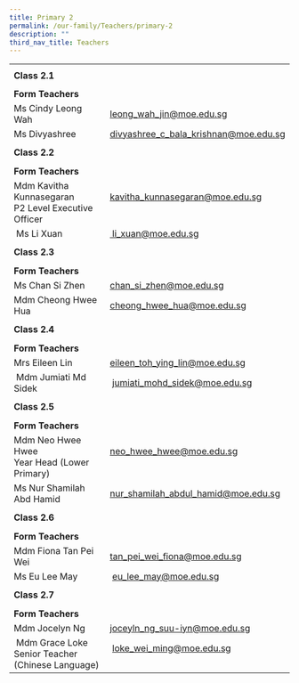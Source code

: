 ```yaml
---
title: Primary 2
permalink: /our-family/Teachers/primary-2
description: ""
third_nav_title: Teachers
---
```


<table border="0" width="100%" cellspacing="0">
<tbody>
<tr>
<td colspan="2" height="41"><strong>Class 2.1</strong></td>
</tr>
<tr>
<td colspan="2" height="25"><strong>Form Teachers</strong></td>
</tr>
<tr>
<td width="50%">Ms Cindy Leong Wah</td>
<td width="50%"><a href="mailto:leong_wah_jin@moe.edu.sg" target="">leong_wah_jin@moe.edu.sg</a></td>
</tr>
<tr>
<td>
<div>
<div>Ms Divyashree</div>
</div>
</td>
<td><a href="mailto:divyashree_c_bala_krishnan@moe.edu.sg" target="">divyashree_c_bala_krishnan@moe.edu.sg</a></td>
</tr>
<tr>
<td colspan="2" height="41"><strong>Class 2.2</strong></td>
</tr>
<tr>
<td colspan="2" height="25"><strong>Form Teachers</strong></td>
</tr>
<tr>
<td width="50%">Mdm Kavitha Kunnasegaran<br />P2 Level Executive Officer</td>
<td><a href="mailto:kavitha_kunnasegaran@moe.edu.sg" target="">kavitha_kunnasegaran@moe.edu.sg</a><br /><br /></td>
</tr>
<tr>
<td>&nbsp;Ms Li Xuan</td>
<td><a href="mailto:%C2%A0li_xuan@moe.edu.sg" target="">&nbsp;li_xuan@moe.edu.sg</a></td>
</tr>
<tr>
<td colspan="2" height="41"><strong>Class 2.3</strong></td>
</tr>
<tr>
<td colspan="2" height="25"><strong>Form Teachers</strong></td>
</tr>
<tr>
<td>Ms Chan Si Zhen</td>
<td><a href="mailto:chan_si_zhen@moe.edu.sg" target="">chan_si_zhen@moe.edu.sg</a></td>
</tr>
<tr>
<td>
<div>Mdm Cheong Hwee Hua</div>
</td>
<td><a href="mailto:cheong_hwee_hua@moe.edu.sg" target="">cheong_hwee_hua@moe.edu.sg</a></td>
</tr>
<tr>
<td colspan="2" height="41"><strong>Class 2.4</strong></td>
</tr>
<tr>
<td colspan="2" height="25"><strong>Form Teachers</strong></td>
</tr>
<tr>
<td width="50%">Mrs Eileen Lin</td>
<td width="50%"><a href="mailto:eileen_toh_ying_lin@moe.edu.sg" target="">eileen_toh_ying_lin@moe.edu.sg</a></td>
</tr>
<tr>
<td>&nbsp;Mdm Jumiati Md Sidek</td>
<td>&nbsp;<a href="mailto:jumiati_mohd_sidek@moe.edu.sg" target="">jumiati_mohd_sidek@moe.edu.sg</a></td>
</tr>
<tr>
<td colspan="2" height="41"><strong>Class 2.5</strong></td>
</tr>
<tr>
<td colspan="2" height="25"><strong>Form Teachers</strong></td>
</tr>
<tr>
<td>Mdm Neo Hwee Hwee<br />Year Head (Lower Primary)</td>
<td><a href="mailto:neo_hwee_hwee@moe.edu.sg" target="">neo_hwee_hwee@moe.edu.sg</a><br /><br /></td>
</tr>
<tr>
<td>
<div>Ms Nur Shamilah Abd Hamid</div>
</td>
<td><a href="mailto:nur_shamilah_abdul_hamid@moe.edu.sg" target="">nur_shamilah_abdul_hamid@moe.edu.sg</a></td>
</tr>
<tr>
<td colspan="2" height="41"><strong>Class 2.6</strong></td>
</tr>
<tr>
<td colspan="2" height="25"><strong>Form Teachers</strong></td>
</tr>
<tr>
<td>
<div>Mdm Fiona Tan Pei Wei&nbsp;</div>
</td>
<td><a href="mailto:tan_pei_wei_fiona@moe.edu.sg" target="">tan_pei_wei_fiona@moe.edu.sg</a></td>
</tr>
<tr>
<td>Ms Eu Lee May</td>
<td>&nbsp;<a href="mailto:loke_wei_ming@moe.edu.sg" target="">eu_lee_may@moe.edu.sg</a></td>
</tr>
<tr>
<td colspan="2" height="41"><strong>Class 2.7</strong></td>
</tr>
<tr>
<td colspan="2" height="25"><strong>Form Teachers</strong></td>
</tr>
<tr>
<td>Mdm Jocelyn Ng</td>
<td><a href="mailto:joceyln_ng_suu-iyn@moe.edu.sg" target="">joceyln_ng_suu-iyn@moe.edu.sg</a></td>
</tr>
<tr>
<td>&nbsp;Mdm Grace Loke<br />Senior Teacher (Chinese Language)</td>
<td>&nbsp;<a href="mailto:loke_wei_ming@moe.edu.sg" target="">loke_wei_ming@moe.edu.sg</a><br /><br /></td>
</tr>
</tbody>
</table>